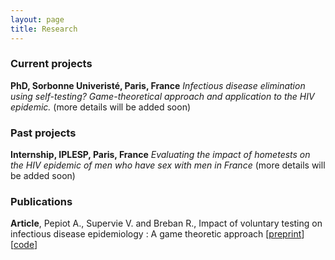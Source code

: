 ```yaml
---
layout: page
title: Research
---
```

### Current projects
__PhD, Sorbonne Univeristé, Paris, France__ 
*Infectious disease elimination using self-testing? Game-theoretical approach and application to the HIV
epidemic.*
(more details will be added soon)

### Past projects
__Internship, IPLESP, Paris, France__
*Evaluating the impact of hometests on the HIV epidemic of men who have sex with men in France*
(more details will be added soon)

### Publications

__Article__, Pepiot A., Supervie V. and Breban R., Impact of voluntary testing on infectious disease epidemiology : A game theoretic approach [[preprint](https://www.researchsquare.com/article/rs-2624478/v1)] [[code](https://github.com/apepiot/voluntary-testing-game)]
<!-- A list is also available [online](http://scholar.google.co.uk/citations?user=LTOTl0YAAAAJ) -->
